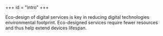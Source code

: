 +++
id = "intro"
+++

Eco-design of digital services is key in reducing digital technologies environmental footprint. Eco-designed services require fewer resources and thus help extend devices lifespan.
